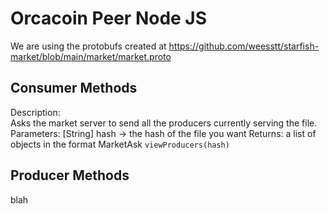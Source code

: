 # Orcacoin Peer Node JS
We are using the protobufs created at <https://github.com/weesstt/starfish-market/blob/main/market/market.proto>

## Consumer Methods
Description:
    <br>Asks the market server to send all the producers currently serving the file.
Parameters: 
    [String] hash -> the hash of the file you want
Returns:
    a list of objects in the format MarketAsk
`viewProducers(hash)`

## Producer Methods
blah
